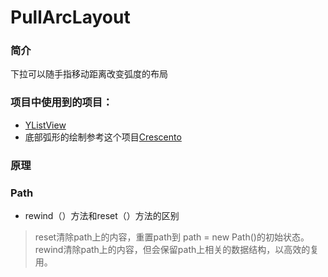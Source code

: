 # PullArcLayout
### 简介 
 下拉可以随手指移动距离改变弧度的布局

### 项目中使用到的项目：
 - [YListView](https://github.com/yll2wcf/YLListView)
 - 底部弧形的绘制参考这个项目[Crescento](https://github.com/developer-shivam/Crescento)

### 原理


### Path
 - rewind（）方法和reset（）方法的区别
  
  > reset清除path上的内容，重置path到 path = new Path()的初始状态。<br>
    rewind清除path上的内容，但会保留path上相关的数据结构，以高效的复用。
